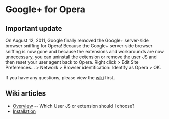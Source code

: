 ﻿Google+ for Opera
=================

Important update
----------------
On August 12, 2011, Google finally removed the Google+ server-side browser sniffing for Opera! Because the Google+ server-side browser sniffing is now gone and because the extensions and workarounds are now unnecessary, you can uninstall the extension or remove the user JS and then reset your user agent back to Opera. Right click > Edit Site Preferences... > Network > Browser identification: Identify as Opera > OK.

If you have any questions, please view the [wiki](https://github.com/XP1/Google--for-Opera/wiki/) first.

Wiki articles
-------------

* [Overview](https://github.com/XP1/Google--for-Opera/wiki/Overview) -- Which User JS or extension should I choose?
* [Installation](https://github.com/XP1/Google--for-Opera/wiki/Installation)